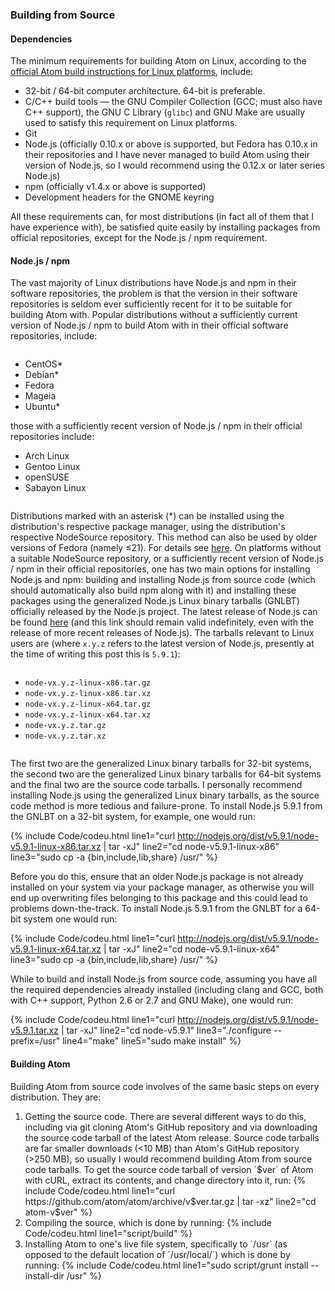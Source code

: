 ### Building from Source

#### Dependencies
The minimum requirements for building Atom on Linux, according to the [official Atom build instructions for Linux platforms](https://github.com/atom/atom/blob/master/docs/build-instructions/linux.md), include:

* 32-bit / 64-bit computer architecture. 64-bit is preferable.
* C/C++ build tools &mdash; the GNU Compiler Collection (GCC; must also have C++ support), the GNU C Library (`glibc`) and GNU Make are usually used to satisfy this requirement on Linux platforms.
* Git
* Node.js (officially 0.10.x or above is supported, but Fedora has 0.10.x in their repositories and I have never managed to build Atom using their version of Node.js, so I would recommend using the 0.12.x or later series Node.js)
* npm (officially v1.4.x or above is supported)
* Development headers for the GNOME keyring

All these requirements can, for most distributions (in fact all of them that I have experience with), be satisfied quite easily by installing packages from official repositories, except for the Node.js / npm requirement.

#### Node.js / npm
The vast majority of Linux distributions have Node.js and npm in their software repositories, the problem is that the version in their software repositories is seldom ever sufficiently recent for it to be suitable for building Atom with. Popular distributions without a sufficiently current version of Node.js / npm to build Atom with in their official software repositories, include:
<div class="div-col columns column-count column-count-6" style="-moz-column-count: 6; -webkit-column-count: 6; column-count: 6;">
  <ul>
    <li>CentOS*</li>
    <li>Debian*</li>
    <li>Fedora</li>
    <li>Mageia</li>
    <li>Ubuntu*</li>
  </ul>
</div>
those with a sufficiently recent version of Node.js / npm in their official repositories include:
<div class="div-col columns column-count column-count-5" style="-moz-column-count: 5; -webkit-column-count: 5; column-count: 5;">
  <ul>
    <li>Arch Linux</li>
    <li>Gentoo Linux</li>
    <li>openSUSE</li>
    <li>Sabayon Linux</li>
  </ul>
</div>

Distributions marked with an asterisk (&#42;) can be installed using the distribution's respective package manager, using the distribution's respective NodeSource repository. This method can also be used by older versions of Fedora (namely &le;21). For details see [here](https://nodejs.org/en/download/package-manager/).  On platforms without a suitable NodeSource repository, or a sufficiently recent version of Node.js / npm in their official repositories, one has two main options for installing Node.js and npm: building and installing Node.js from source code (which should automatically also build npm along with it) and installing these packages using the generalized Node.js Linux binary tarballs (GNLBT) officially released by the Node.js project. The latest release of Node.js can be found [here](http://nodejs.org/dist/latest/) (and this link should remain valid indefinitely, even with the release of more recent releases of Node.js). The tarballs relevant to Linux users are (where `x.y.z` refers to the latest version of Node.js, presently at the time of writing this post this is `5.9.1`):

<div class="div-col columns column-count column-count-2" style="-moz-column-count: 2; -webkit-column-count: 2; column-count: 2;">
  <ul>
    <li><code>node-vx.y.z-linux-x86.tar.gz</code></li>
    <li><code>node-vx.y.z-linux-x86.tar.xz</code></li>
    <li><code>node-vx.y.z-linux-x64.tar.gz</code></li>
    <li><code>node-vx.y.z-linux-x64.tar.xz</code></li>
    <li><code>node-vx.y.z.tar.gz</code></li>
    <li><code>node-vx.y.z.tar.xz</code></li>
  </ul>
</div>

The first two are the generalized Linux binary tarballs for 32-bit systems, the second two are the generalized Linux binary tarballs for 64-bit systems and the final two are the source code tarballs. I personally recommend installing Node.js using the generalized Linux binary tarballs, as the source code method is more tedious and failure-prone. To install Node.js 5.9.1 from the GNLBT on a 32-bit system, for example, one would run:

{% include Code/codeu.html line1="curl http://nodejs.org/dist/v5.9.1/node-v5.9.1-linux-x86.tar.xz | tar -xJ" line2="cd node-v5.9.1-linux-x86" line3="sudo cp -a {bin,include,lib,share} /usr/" %}

Before you do this, ensure that an older Node.js package is not already installed on your system via your package manager, as otherwise you will end up overwriting files belonging to this package and this could lead to problems down-the-track. To install Node.js 5.9.1 from the GNLBT for a 64-bit system one would run:

{% include Code/codeu.html line1="curl http://nodejs.org/dist/v5.9.1/node-v5.9.1-linux-x64.tar.xz | tar -xJ" line2="cd node-v5.9.1-linux-x64" line3="sudo cp -a {bin,include,lib,share} /usr/" %}

While to build and install Node.js from source code, assuming you have all the required dependencies already installed (including clang and GCC, both with C++ support, Python 2.6 or 2.7 and GNU Make), one would run:

{% include Code/codeu.html line1="curl http://nodejs.org/dist/v5.9.1/node-v5.9.1.tar.xz | tar -xJ" line2="cd node-v5.9.1" line3="./configure --prefix=/usr" line4="make" line5="sudo make install" %}

#### Building Atom
Building Atom from source code involves of the same basic steps on every distribution. They are:

<ol>
  <li>Getting the source code. There are several different ways to do this, including via git cloning Atom's GitHub repository and via downloading the source code tarball of the latest Atom release. Source code tarballs are far smaller downloads (<10 MB) than Atom's GitHub repository (>250 MB), so usually I would recommend building Atom from source code tarballs. To get the source code tarball of version `$ver` of Atom with cURL, extract its contents, and change directory into it, run:
  {% include Code/codeu.html line1="curl https://github.com/atom/atom/archive/v$ver.tar.gz | tar -xz" line2="cd atom-v$ver" %}
  </li>
  <li>Compiling the source, which is done by running:
  {% include Code/codeu.html line1="script/build" %}
  </li>
  <li>Installing Atom to one's live file system, specifically to `/usr` (as opposed to the default location of `/usr/local/`) which is done by running:
  {% include Code/codeu.html line1="sudo script/grunt install --install-dir /usr" %}</li>
</ol>

